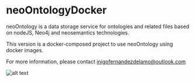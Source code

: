# neoOntologyDocker

neoOntology is a data storage service for ontologies and related files based on nodeJS, Neo4j and neosemantics technologies.

This version is a docker-composed project to use neoOntology using docker images.

For more information, please contact inigofernandezdelamo@outlook.com

![alt text](https://github.com/InigoGregorio/neoOntologyDocker/blob/master/server/assets/files/png/Logo-neoOntologyDocker.png)
